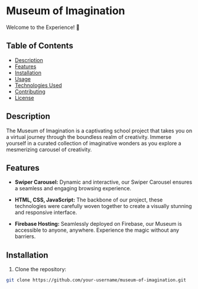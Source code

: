# Museum of Imagination

Welcome to the Experience! 🚀

## Table of Contents

- [Description](#description)
- [Features](#features)
- [Installation](#installation)
- [Usage](#usage)
- [Technologies Used](#technologies-used)
- [Contributing](#contributing)
- [License](#license)

## Description

The Museum of Imagination is a captivating school project that takes you on a virtual journey through the boundless realm of creativity. Immerse yourself in a curated collection of imaginative wonders as you explore a mesmerizing carousel of creativity.

## Features

- **Swiper Carousel:** Dynamic and interactive, our Swiper Carousel ensures a seamless and engaging browsing experience.

- **HTML, CSS, JavaScript:** The backbone of our project, these technologies were carefully woven together to create a visually stunning and responsive interface.

- **Firebase Hosting:** Seamlessly deployed on Firebase, our Museum is accessible to anyone, anywhere. Experience the magic without any barriers.

## Installation

1. Clone the repository:

```bash
git clone https://github.com/your-username/museum-of-imagination.git
```



